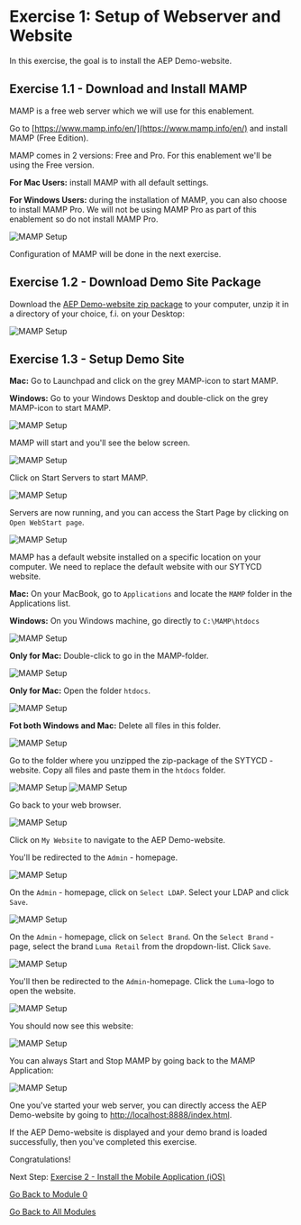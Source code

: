 # Exercise 1: Setup of Webserver and Website

In this exercise, the goal is to install the AEP Demo-website.

## Exercise 1.1 - Download and Install MAMP

MAMP is a free web server which we will use for this enablement.

Go to [https://www.mamp.info/en/](https://www.mamp.info/en/) and install MAMP (Free Edition).

MAMP comes in 2 versions: Free and Pro. For this enablement we'll be using the Free version.

**For Mac Users:** install MAMP with all default settings.

**For Windows Users:** during the installation of MAMP, you can also choose to install MAMP Pro. We will not be using MAMP Pro as part of this enablement so do not install MAMP Pro.

![MAMP Setup](./images/win_mamppro.png)

Configuration of MAMP will be done in the next exercise.

## Exercise 1.2 - Download Demo Site Package

Download the [AEP Demo-website zip package](../../assets/website/sytycd_demo_site.zip) to your computer, unzip it in a directory of your choice, f.i. on your Desktop:

![MAMP Setup](./images/mamp_app6.png)

## Exercise 1.3 - Setup Demo Site

**Mac:** Go to Launchpad and click on the grey MAMP-icon to start MAMP.

**Windows:** Go to your Windows Desktop and double-click on the grey MAMP-icon to start MAMP.

![MAMP Setup](./images/mamp.png)

MAMP will start and you'll see the below screen.

![MAMP Setup](./images/mamp1.png)

Click on Start Servers to start MAMP.

![MAMP Setup](./images/mamp2.png)

Servers are now running, and you can access the Start Page by clicking on ``Open WebStart page``.

![MAMP Setup](./images/mamp_localhost.png)

MAMP has a default website installed on a specific location on your computer. We need to replace the default website with our SYTYCD website.

**Mac:** On your MacBook, go to ``Applications`` and locate the ``MAMP`` folder in the Applications list.

**Windows:** On you Windows machine, go directly to ``C:\MAMP\htdocs``

![MAMP Setup](./images/mamp_app1.png)

**Only for Mac:** Double-click to go in the MAMP-folder.

![MAMP Setup](./images/mamp_app2.png)

**Only for Mac:** Open the folder ``htdocs``.

![MAMP Setup](./images/mamp_app3.png)

**Fot both Windows and Mac:** Delete all files in this folder.

![MAMP Setup](./images/mamp_app4.png)

Go to the folder where you unzipped the zip-package of the SYTYCD - website. Copy all files and paste them in the ``htdocs`` folder.

![MAMP Setup](./images/mamp_app6.png)
![MAMP Setup](./images/mamp_app7.png)

Go back to your web browser.

![MAMP Setup](./images/mamp_localhost.png)

Click on ``My Website`` to navigate to the AEP Demo-website.

You'll be redirected to the ``Admin`` - homepage.

![MAMP Setup](./images/mamp_boutique_admin1.png)

On the ``Admin`` - homepage, click on ``Select LDAP``. Select your LDAP and click ``Save``.

![MAMP Setup](./images/mamp_boutique_admin1a.png)

On the ``Admin`` - homepage, click on ``Select Brand``. On the ``Select Brand`` - page, select the brand ``Luma Retail`` from the dropdown-list. Click ``Save``.

![MAMP Setup](./images/mamp_boutique_admin3.png)

You'll then be redirected to the ``Admin``-homepage. Click the ``Luma``-logo to open the website.

![MAMP Setup](./images/mamp_boutique_admin3a.png)

You should now see this website:

![MAMP Setup](./images/mamp_boutique.png)

You can always Start and Stop MAMP by going back to the MAMP Application:

![MAMP Setup](./images/mamp2.png)

One you've started your web server, you can directly access the AEP Demo-website by going to [http://localhost:8888/index.html](http://localhost:8888/index.html).

If the AEP Demo-website is displayed and your demo brand is loaded successfully, then you've completed this exercise.

Congratulations!

Next Step: [Exercise 2 - Install the Mobile Application (iOS)](./ex2.md)

[Go Back to Module 0](README.md)

[Go Back to All Modules](../../../README.md)

